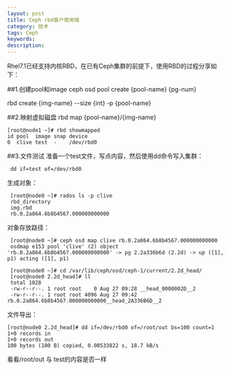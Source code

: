 ```yaml
---
layout: post
title: Ceph rbd客户使用端
category: 技术
tags: Ceph
keywords: 
description: 
---
```

Rhel7.1已经支持内核RBD，在已有Ceph集群的前提下，使用RBD的过程分享如下：

##1.创建pool和image
ceph osd pool create {pool-name} {pg-num}

rbd create {img-name} --size {int} -p {pool-name}

##2.映射虚拟磁盘
rbd map {pool-name}/{img-name}

    [root@node1 ~]# rbd showmapped
    id pool  image snap device    
    0  clive test  -    /dev/rbd0

##3.文件测试
准备一个test文件，写点内容，然后使用dd命令写入集群：

	 dd if=test of=/dev/rbd0

生成对象：
 
	 [root@node0 ~]# rados ls -p clive
	 rbd_directory
	 img.rbd
	 rb.0.2a864.6b8b4567.000000000000

对象存放路径：

	 [root@node0 ~]# ceph osd map clive rb.0.2a864.6b8b4567.000000000000
	 osdmap e153 pool 'clive' (2) object 'rb.0.2a864.6b8b4567.000000000000' -> pg 2.2a336b6d (2.2d) -> up ([1], p1) acting ([1], p1)

	 [root@node0 ~]# cd /var/lib/ceph/osd/ceph-1/current/2.2d_head/
	 [root@node0 2.2d_head]# ll
	 total 1028
	 -rw-r--r--. 1 root root    0 Aug 27 09:28 __head_0000002D__2
	 -rw-r--r--. 1 root root 4096 Aug 27 09:42 rb.0.2a864.6b8b4567.000000000000__head_2A336B6D__2


文件导出： 

	[root@node0 2.2d_head]# dd if=/dev/rbd0 of=/root/out bs=100 count=1
	1+0 records in
	1+0 records out
	100 bytes (100 B) copied, 0.00533822 s, 18.7 kB/s

看看/root/out 与 test的内容是否一样
